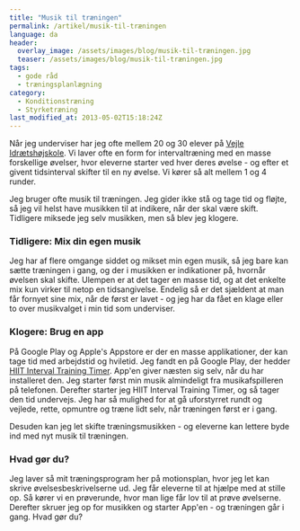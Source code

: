 ```yaml
---
title: "Musik til træningen"
permalink: /artikel/musik-til-træningen
language: da
header:
  overlay_image: /assets/images/blog/musik-til-træningen.jpg
  teaser: /assets/images/blog/musik-til-træningen.jpg
tags:
  - gode råd
  - træningsplanlægning
category:
  - Konditionstræning
  - Styrketræning
last_modified_at: 2013-05-02T15:18:24Z
---
```


Når jeg underviser har jeg ofte mellem 20 og 30 elever på [Vejle Idrætshøjskole](http://vih.dk). Vi laver ofte en form for intervaltræning med en masse forskellige øvelser, hvor eleverne starter ved hver deres øvelse - og efter et givent tidsinterval skifter til en ny øvelse. Vi kører så alt mellem 1 og 4 runder.

Jeg bruger ofte musik til træningen. Jeg gider ikke stå og tage tid og fløjte, så jeg vil helst have musikken til at indikere, når der skal være skift. Tidligere miksede jeg selv musikken, men så blev jeg klogere.

### Tidligere: Mix din egen musik

Jeg har af flere omgange siddet og mikset min egen musik, så jeg bare kan sætte træningen i gang, og der i musikken er indikationer på, hvornår øvelsen skal skifte. Ulempen er at det tager en masse tid, og at det enkelte mix kun virker til netop en tidsangivelse. Endelig så er det sjældent at man får fornyet sine mix, når de først er lavet - og jeg har da fået en klage eller to over musikvalget i min tid som underviser.

### Klogere: Brug en app

På Google Play og Apple's Appstore er der en masse applikationer, der kan tage tid med arbejdstid og hviletid. Jeg fandt en på Google Play, der hedder [HIIT Interval Training Timer](https://play.google.com/store/apps/details?id=com.ihunda.android.hiit&hl=da). App'en giver næsten sig selv, når du har installeret den. Jeg starter først min musik almindeligt fra musikafspilleren på telefonen. Derefter starter jeg HIIT Interval Training Timer, og så tager den tid undervejs. Jeg har så mulighed for at gå uforstyrret rundt og vejlede, rette, opmuntre og træne lidt selv, når træningen først er i gang.

Desuden kan jeg let skifte træningsmusikken - og eleverne kan lettere byde ind med nyt musik til træningen.

### Hvad gør du?

Jeg laver så mit træningsprogram her på motionsplan, hvor jeg let kan skrive øvelsesbeskrivelserne ud. Jeg får eleverne til at hjælpe med at stille op. Så kører vi en prøverunde, hvor man lige får lov til at prøve øvelserne. Derefter skruer jeg op for musikken og starter App'en - og træningen går i gang. Hvad gør du?
